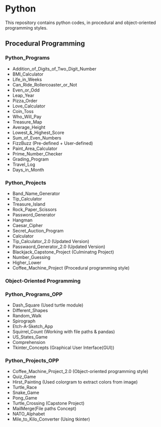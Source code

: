 # Python
This repository contains python codes, in procedural and object-oriented programming styles.

## Procedural Programming

### Python_Programs
   *  Addition_of_Digits_of_Two_Digit_Number
   *  BMI_Calculator
   *  Life_in_Weeks
   *  Can_Ride_Rollercoaster_or_Not
   *  Even_or_Odd
   *  Leap_Year
   *  Pizza_Order
   *  Love_Calculator
   *  Coin_Toss
   *  Who_Will_Pay
   *  Treasure_Map
   *  Average_Height
   *  Lowest_&_Highest_Score
   *  Sum_of_Even_Numbers
   *  FizzBuzz (Pre-defined + User-defined)
   *  Paint_Area_Calculator
   *  Prime_Number_Checker
   *  Grading_Program
   *  Travel_Log
   *  Days_in_Month

### Python_Projects
   *  Band_Name_Generator
   *  Tip_Calculator
   *  Treasure_Island
   *  Rock_Paper_Scissors
   *  Password_Generator
   *  Hangman
   *  Caesar_Cipher
   *  Secret_Auction_Program
   *  Calculator
   *  Tip_Calculator_2.0 (Updated Version)
   *  Passwaord_Generator_2.0 (Updated Version)
   *  Blackjack_Capstone_Project (Culminatng Project)
   *  Number_Guessing
   *  Higher_Lower
   *  Coffee_Machine_Project (Procedural programming style)

### Object-Oriented Programming

### Python_Programs_OPP
   *  Dash_Square (Used turtle module)
   *  Different_Shapes
   *  Random_Walk
   *  Spirograph
   *  Etch-A-Sketch_App
   *  Squirrel_Count (Working with file paths & pandas)
   *  US_States_Game
   *  Comprehension
   *  Tkinter_Concepts (Graphical User Interface(GUI))

### Python_Projects_OPP
   *  Coffee_Machine_Project_2.0 (Object-oriented programming style)
   *  Quiz_Game
   *  Hirst_Painting (Used colorgram to extract colors from image)
   *  Turtle_Race
   *  Snake_Game
   *  Pong_Game
   *  Turtle_Crossing (Capstone Project)
   *  MailMerge(File paths Concept)
   *  NATO_Alphabet
   *  Mile_to_Kilo_Converter (Using tkinter)
